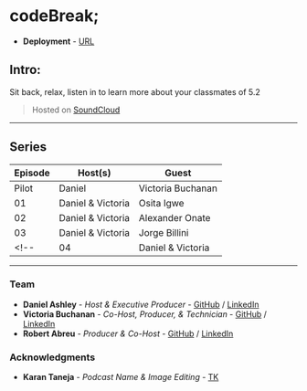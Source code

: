 # codeBreak;

* **Deployment** - [URL](https://fiveeightyeight.github.io/codeBreak/)

## Intro:

Sit back, relax, listen in to learn more about your classmates of 5.2
> Hosted on [SoundCloud](https://soundcloud.com/codebreak-fivetwo) 
___

## Series
| Episode | Host(s)| Guest    |
|---------|--------| ---------|
|Pilot    | Daniel | Victoria Buchanan |
|01    | Daniel & Victoria | Osita Igwe |
|02    | Daniel & Victoria | Alexander Onate |
|03    | Daniel & Victoria | Jorge Billini |
<!-- |04    | Daniel & Victoria | Steve Regis | -->



___

### Team
* **Daniel Ashley** - *Host & Executive Producer* - [GitHub](https://github.com/DanielEduardoAshley) / [LinkedIn](https://www.linkedin.com/in/daniel-ashley-2907bb146/)
* **Victoria Buchanan** - *Co-Host, Producer, & Technician* - [GitHub](https://github.com/VictoriaBuchanan27) / [LinkedIn](https://www.linkedin.com/in/victoria-buchanan-6b1789108/)
* **Robert Abreu** - *Producer & Co-Host* - [GitHub](https://github.com/FiveEightyEight) / [LinkedIn](https://www.linkedin.com/in/fiveeightyeight/)

### Acknowledgments

* **Karan Taneja** - *Podcast Name & Image Editing* - [TK](https://github.com/Karan-Taneja)